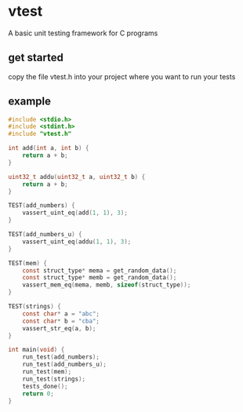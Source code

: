# vtest

A basic unit testing framework for C programs

## get started

copy the file vtest.h into your project where you want to run your tests

## example

```c
#include <stdio.h>
#include <stdint.h>
#include "vtest.h"

int add(int a, int b) {
    return a + b;
}

uint32_t addu(uint32_t a, uint32_t b) {
    return a + b;
}

TEST(add_numbers) {
    vassert_uint_eq(add(1, 1), 3);
}

TEST(add_numbers_u) {
    vassert_uint_eq(addu(1, 1), 3);
}

TEST(mem) {
    const struct_type* mema = get_random_data();
    const struct_type* memb = get_random_data();
    vassert_mem_eq(mema, memb, sizeof(struct_type));
}

TEST(strings) {
    const char* a = "abc";
    const char* b = "cba";
    vassert_str_eq(a, b);
}

int main(void) {
    run_test(add_numbers);
    run_test(add_numbers_u);
    run_test(mem);
    run_test(strings);
    tests_done();
    return 0;
}
```
